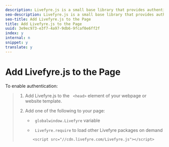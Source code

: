 ```yaml
---
description: Livefyre.js is a small base library that provides authentication for Apps on your site.
seo-description: Livefyre.js is a small base library that provides authentication for Apps on your site.
seo-title: Add Livefyre.js to the Page
title: Add Livefyre.js to the Page
uuid: 3e9ec973-e3f7-4a97-9db6-9fcaf0e6ff2f
index: y
internal: n
snippet: y
translate: y
---
```


# Add Livefyre.js to the Page

To enable authentication:

>1. Add Livefyre.js to the ` <head>` element of your webpage or website template.
>1. Add one of the following to your page:
>    
>    * ` globalwindow.Livefyre` variable
>    * ` Livefyre.require` to load other Livefyre packages on demand
>    
>       ```
>       <script src="//cdn.livefyre.com/Livefyre.js"></script>
>       ```
>    

